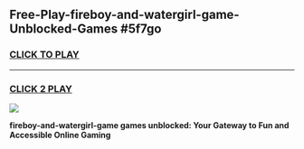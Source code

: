 
## Free-Play-fireboy-and-watergirl-game-Unblocked-Games #5f7go
<h3>
<a href="https://news.freeplayer.one?title=fireboy-and-watergirl-game&ref=8M">CLICK TO PLAY</a></h3>
<hr>

<h3>
<a href="https://news.freeplayer.one?title=fireboy-and-watergirl-game&ref=8M">CLICK 2 PLAY</a>
  
</h3>

<a href="https://news.freeplayer.one?title=fireboy-and-watergirl-game&ref=8M"><img src="https://clearcache.store/games.png"></a>


**fireboy-and-watergirl-game games unblocked: Your Gateway to Fun and Accessible Online Gaming**
